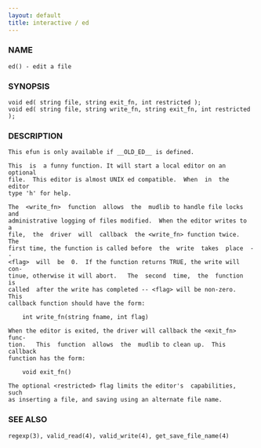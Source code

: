 ```yaml
---
layout: default
title: interactive / ed
---
```


### NAME

    ed() - edit a file


### SYNOPSIS

    void ed( string file, string exit_fn, int restricted );
    void ed( string file, string write_fn, string exit_fn, int restricted );


### DESCRIPTION

    This efun is only available if __OLD_ED__ is defined.

    This  is  a funny function. It will start a local editor on an optional
    file.  This editor is almost UNIX ed compatible.  When  in  the  editor
    type 'h' for help.

    The  <write_fn>  function  allows  the  mudlib to handle file locks and
    administrative logging of files modified.  When the editor writes to  a
    file,  the  driver  will  callback  the <write_fn> function twice.  The
    first time, the function is called before  the  write  takes  place  --
    <flag>  will  be  0.  If the function returns TRUE, the write will con‐
    tinue, otherwise it will abort.   The  second  time,  the  function  is
    called  after the write has completed -- <flag> will be non-zero.  This
    callback function should have the form:

        int write_fn(string fname, int flag)

    When the editor is exited, the driver will callback the <exit_fn> func‐
    tion.   This  function  allows  the  mudlib to clean up.  This callback
    function has the form:

        void exit_fn()

    The optional <restricted> flag limits the editor's  capabilities,  such
    as inserting a file, and saving using an alternate file name.


### SEE ALSO

    regexp(3), valid_read(4), valid_write(4), get_save_file_name(4)
